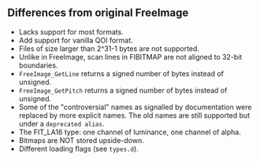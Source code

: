 ## Differences from original FreeImage

- Lacks support for most formats.
- Add support for vanilla QOI format.
- Files of size larger than 2^31-1 bytes are not supported.
- Unlike in FreeImage, scan lines in FIBITMAP are not aligned to 32-bit boundaries.
- `FreeImage_GetLine` returns a signed number of bytes instead of unsigned.
- `FreeImage_GetPitch` returns a signed number of bytes instead of unsigned.
- Some of the "controversial" names as signalled by documentation were replaced by more explicit names.
  The old names are still supported but under a `deprecated alias`.
- The FIT_LA16 type: one channel of luminance, one channel of alpha.
- Bitmaps are NOT stored upside-down.
- Different loading flags (see `types.d`).